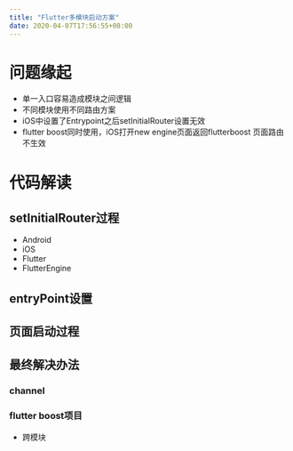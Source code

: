 ```yaml
---
title: "Flutter多模块启动方案"
date: 2020-04-07T17:56:55+08:00
---
```

# 问题缘起
* 单一入口容易造成模块之间逻辑
* 不同模块使用不同路由方案
* iOS中设置了Entrypoint之后setInitialRouter设置无效
* flutter boost同时使用，iOS打开new engine页面返回flutterboost 页面路由不生效
# 代码解读
## setInitialRouter过程
* Android
* iOS
* Flutter
* FlutterEngine
## entryPoint设置
## 页面启动过程
## 最终解决办法
### channel
### flutter boost项目
* 跨模块